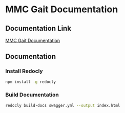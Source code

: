 # MMC Gait Documentation

## Documentation Link

[MMC Gait Documentation](https://motion-med-labs.github.io/mmc-gait-doc/)

## Documentation

### Install Redocly

```bash
npm install -g redocly
```

### Build Documentation

```bash
redocly build-docs swagger.yml --output index.html
```
